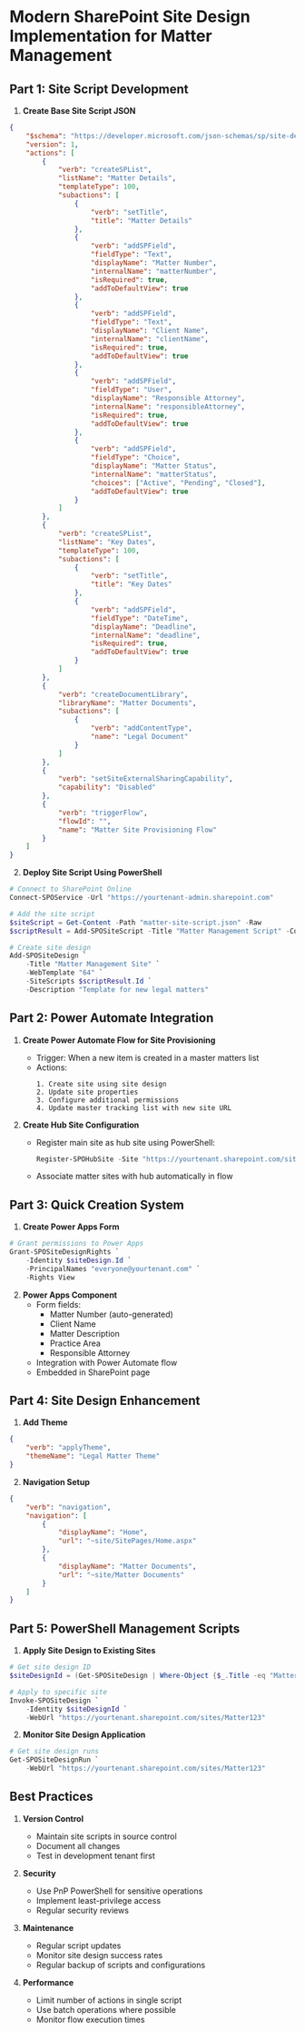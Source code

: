 # Modern SharePoint Site Design Implementation for Matter Management

## Part 1: Site Script Development

1. **Create Base Site Script JSON**
```json
{
    "$schema": "https://developer.microsoft.com/json-schemas/sp/site-design-script-actions.schema.json",
    "version": 1,
    "actions": [
        {
            "verb": "createSPList",
            "listName": "Matter Details",
            "templateType": 100,
            "subactions": [
                {
                    "verb": "setTitle",
                    "title": "Matter Details"
                },
                {
                    "verb": "addSPField",
                    "fieldType": "Text",
                    "displayName": "Matter Number",
                    "internalName": "matterNumber",
                    "isRequired": true,
                    "addToDefaultView": true
                },
                {
                    "verb": "addSPField",
                    "fieldType": "Text",
                    "displayName": "Client Name",
                    "internalName": "clientName",
                    "isRequired": true,
                    "addToDefaultView": true
                },
                {
                    "verb": "addSPField",
                    "fieldType": "User",
                    "displayName": "Responsible Attorney",
                    "internalName": "responsibleAttorney",
                    "isRequired": true,
                    "addToDefaultView": true
                },
                {
                    "verb": "addSPField",
                    "fieldType": "Choice",
                    "displayName": "Matter Status",
                    "internalName": "matterStatus",
                    "choices": ["Active", "Pending", "Closed"],
                    "addToDefaultView": true
                }
            ]
        },
        {
            "verb": "createSPList",
            "listName": "Key Dates",
            "templateType": 100,
            "subactions": [
                {
                    "verb": "setTitle",
                    "title": "Key Dates"
                },
                {
                    "verb": "addSPField",
                    "fieldType": "DateTime",
                    "displayName": "Deadline",
                    "internalName": "deadline",
                    "isRequired": true,
                    "addToDefaultView": true
                }
            ]
        },
        {
            "verb": "createDocumentLibrary",
            "libraryName": "Matter Documents",
            "subactions": [
                {
                    "verb": "addContentType",
                    "name": "Legal Document"
                }
            ]
        },
        {
            "verb": "setSiteExternalSharingCapability",
            "capability": "Disabled"
        },
        {
            "verb": "triggerFlow",
            "flowId": "",
            "name": "Matter Site Provisioning Flow"
        }
    ]
}
```

2. **Deploy Site Script Using PowerShell**
```powershell
# Connect to SharePoint Online
Connect-SPOService -Url "https://yourtenant-admin.sharepoint.com"

# Add the site script
$siteScript = Get-Content -Path "matter-site-script.json" -Raw
$scriptResult = Add-SPOSiteScript -Title "Matter Management Script" -Content $siteScript

# Create site design
Add-SPOSiteDesign `
    -Title "Matter Management Site" `
    -WebTemplate "64" `
    -SiteScripts $scriptResult.Id `
    -Description "Template for new legal matters"
```

## Part 2: Power Automate Integration

1. **Create Power Automate Flow for Site Provisioning**
   - Trigger: When a new item is created in a master matters list
   - Actions:
     ```
     1. Create site using site design
     2. Update site properties
     3. Configure additional permissions
     4. Update master tracking list with new site URL
     ```

2. **Create Hub Site Configuration**
   - Register main site as hub site using PowerShell:
     ```powershell
     Register-SPOHubSite -Site "https://yourtenant.sharepoint.com/sites/LegalHub"
     ```
   - Associate matter sites with hub automatically in flow

## Part 3: Quick Creation System

1. **Create Power Apps Form**
```powershell
# Grant permissions to Power Apps
Grant-SPOSiteDesignRights `
    -Identity $siteDesign.Id `
    -PrincipalNames "everyone@yourtenant.com" `
    -Rights View
```

2. **Power Apps Component**
   - Form fields:
     - Matter Number (auto-generated)
     - Client Name
     - Matter Description
     - Practice Area
     - Responsible Attorney
   - Integration with Power Automate flow
   - Embedded in SharePoint page

## Part 4: Site Design Enhancement

1. **Add Theme**
```json
{
    "verb": "applyTheme",
    "themeName": "Legal Matter Theme"
}
```

2. **Navigation Setup**
```json
{
    "verb": "navigation",
    "navigation": [
        {
            "displayName": "Home",
            "url": "~site/SitePages/Home.aspx"
        },
        {
            "displayName": "Matter Documents",
            "url": "~site/Matter Documents"
        }
    ]
}
```

## Part 5: PowerShell Management Scripts

1. **Apply Site Design to Existing Sites**
```powershell
# Get site design ID
$siteDesignId = (Get-SPOSiteDesign | Where-Object {$_.Title -eq "Matter Management Site"}).Id

# Apply to specific site
Invoke-SPOSiteDesign `
    -Identity $siteDesignId `
    -WebUrl "https://yourtenant.sharepoint.com/sites/Matter123"
```

2. **Monitor Site Design Application**
```powershell
# Get site design runs
Get-SPOSiteDesignRun `
    -WebUrl "https://yourtenant.sharepoint.com/sites/Matter123"
```

## Best Practices

1. **Version Control**
   - Maintain site scripts in source control
   - Document all changes
   - Test in development tenant first

2. **Security**
   - Use PnP PowerShell for sensitive operations
   - Implement least-privilege access
   - Regular security reviews

3. **Maintenance**
   - Regular script updates
   - Monitor site design success rates
   - Regular backup of scripts and configurations

4. **Performance**
   - Limit number of actions in single script
   - Use batch operations where possible
   - Monitor flow execution times